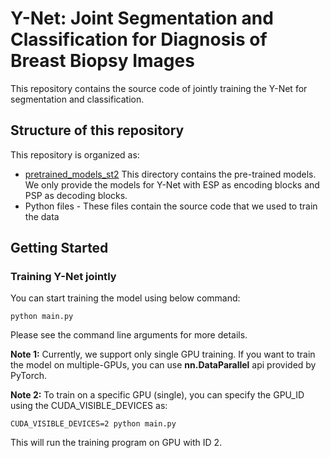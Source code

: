 # Y-Net: Joint Segmentation and Classification for Diagnosis of Breast Biopsy Images
This repository contains the source code of jointly training the Y-Net for segmentation and classification.


## Structure of this repository
This repository is organized as:
* [pretrained_models_st2](/pretrained_models_st2/) This directory contains the pre-trained models. We only provide the models for Y-Net with ESP as encoding blocks and PSP as decoding blocks.
* Python files - These files contain the source code that we used to train the data

## Getting Started

### Training Y-Net jointly

You can start training the model using below command:

```
python main.py 
```

Please see the command line arguments for more details.

**Note 1:** Currently, we support only single GPU training. If you want to train the model on multiple-GPUs, you can use **nn.DataParallel** api provided by PyTorch.

**Note 2:** To train on a specific GPU (single), you can specify the GPU_ID using the CUDA_VISIBLE_DEVICES as:

```
CUDA_VISIBLE_DEVICES=2 python main.py
```

This will run the training program on GPU with ID 2.

